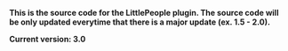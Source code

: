 **This is the source code for the LittlePeople plugin. The source code will be only updated everytime that there is a major update (ex. 1.5 - 2.0).**

**Current version: 3.0**
